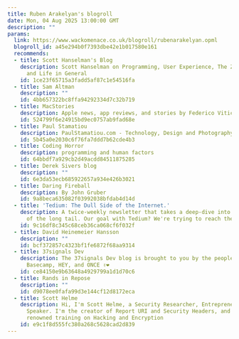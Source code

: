 ```yaml
---
title: Ruben Arakelyan's blogroll
date: Mon, 04 Aug 2025 13:00:00 GMT
description: ""
params:
  link: https://www.wackomenace.co.uk/blogroll/rubenarakelyan.opml
  blogroll_id: a45e294b0f7393dbe42e1b017580e161
  recommends:
  - title: Scott Hanselman's Blog
    description: Scott Hanselman on Programming, User Experience, The Zen of Computers
      and Life in General
    id: 1ce23f65715a3fadd5af87c1e54516fa
  - title: Sam Altman
    description: ""
    id: 4bb657322bc8ffa94292334d7c32b719
  - title: MacStories
    description: Apple news, app reviews, and stories by Federico Viticci and friends.
    id: 524799f6e24915bd9ec0757ab9fad68e
  - title: Paul Stamatiou
    description: PaulStamatiou.com - Technology, Design and Photography
    id: 5b45a0e2030c6f76fa7ddd7b62cde4b3
  - title: Coding Horror
    description: programming and human factors
    id: 64bbdf7a929cb2d49acdd84511875285
  - title: Derek Sivers blog
    description: ""
    id: 6e3da53ecb685922657a934e426b3021
  - title: Daring Fireball
    description: By John Gruber
    id: 9a8beca635082f03992038bfdab4d14d
  - title: 'Tedium: The Dull Side of the Internet.'
    description: A twice-weekly newsletter that takes a deep-dive into the depths
      of the long tail. Our goal with Tedium? We're trying to reach the bottom.
    id: 9c16df8c345c68ceb36ca068cf6f032f
  - title: David Heinemeier Hansson
    description: ""
    id: bcf372857c4323bf1fe6872f68aa9314
  - title: 37signals Dev
    description: The 37signals Dev blog is brought to you by the people who build
      Basecamp, HEY, and ONCE ✌️❤️
    id: ce84150e9b63648a4929799a1d1d70c6
  - title: Rands in Repose
    description: ""
    id: d9078ee0fafa99d3e144cf12d8172eca
  - title: Scott Helme
    description: Hi, I'm Scott Helme, a Security Researcher, Entrepreneur and International
      Speaker. I'm the creator of Report URI and Security Headers, and I deliver world
      renowned training on Hacking and Encryption
    id: e9c1f8d555fc380a268c5628cad2d839
---
```


